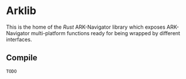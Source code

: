 # Arklib

This is the home of the _Rust_ ARK-Navigator library which exposes ARK-Navigator multi-platform functions ready for being wrapped by different interfaces.

## Compile

```bash
TODO
```

